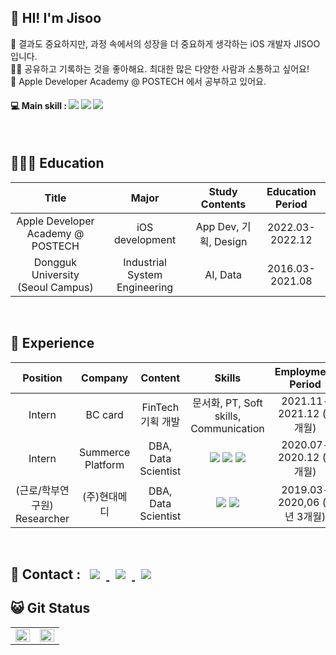 

<h2>👋 HI! I'm Jisoo </h2>
  
💁 결과도 중요하지만, 과정 속에서의 성장을 더 중요하게 생각하는 iOS 개발자 JISOO 입니다.
  <br> ✍🏻 공유하고 기록하는 것을 좋아해요. 최대한 많은 다양한 사람과 소통하고 싶어요! 
  <br> 🍎 Apple Developer Academy @ POSTECH 에서 공부하고 있어요.

<h4>💻 Main skill : 
<a href="https://developer.apple.com/kr/swift/"><img src="https://img.shields.io/badge/Swift-F05138?style=flat-square&logo=Swift&logoColor=white"/></a> <a href="https://www.mysql.com/"><img src="https://img.shields.io/badge/MySQL-4479A1?style=flat-square&logo=MySQL&logoColor=white"/></a> <a href="https://www.python.org/"><img src="https://img.shields.io/badge/Python-3776AB?style=flat-square&logo=Python&logoColor=white"/></a> </h4>

<br>

<h2>👩🏻‍🏫 Education </h2>

| Title | Major | Study Contents | Education Period |
|:---:|:---:|:---:|:---:|
| Apple Developer Academy @ POSTECH | iOS development | App Dev, 기획, Design | 2022.03-2022.12 |
| Dongguk University (Seoul Campus) | Industrial System Engineering | AI, Data | 2016.03-2021.08 |
  
<br>


<h2>🏢 Experience </h2>

| Position | Company | Content | Skills | Employment Period |
|:---:|:---:|:---:|:---:|:---:|
|Intern| BC card | FinTech 기획 개발 | 문서화, PT, Soft skills, Communication | 2021.11-2021.12 (2개월) |
|Intern| Summerce Platform| DBA, Data Scientist | <a href="https://www.r-project.org/"><img src="https://img.shields.io/badge/R-276DC3?style=flat-square&logo=R&logoColor=white"/></a> <a href="https://www.python.org/"><img src="https://img.shields.io/badge/Python-3776AB?style=flat-square&logo=Python&logoColor=white"/></a> <a href="https://www.microsoft.com/ko-kr/sql-server/sql-server-downloads"><img src="https://img.shields.io/badge/MS SQL-CC2927?style=flat-square&logo=Microsoft SQL Server&logoColor=white"/></a>| 2020.07-2020.12 (6개월) |
|(근로/학부연구원)<br>Researcher| (주)현대메디 | DBA, Data Scientist | <a href="https://www.mysql.com/"><img src="https://img.shields.io/badge/MySQL-4479A1?style=flat-square&logo=MySQL&logoColor=white"/></a> <a href="https://www.python.org/"><img src="https://img.shields.io/badge/Python-3776AB?style=flat-square&logo=Python&logoColor=white"/></a> | 2019.03-2020,06 (1년 3개월) |


<br>

<h2> 📲 Contact : 
<a href="https://didu-story.tistory.com/">
  <img
  src="http://img.shields.io/badge/-Tech%20Blog-655ced?style=flat&logo=github&link=https://didu-story.tistory.com/"
  style="height : auto; margin-left : 10px; margin-right : 10px;"/> </a> 
  <a href="https://instagram.com/gguummee"> <img
       src="http://img.shields.io/badge/-Instagram-black?style=flat&logo=Instagram&link=https://instagram.com/gguummee/" style="height : auto; margin-left : 10px; margin-right : 10px;"/> </a> 
  <a href="mailto:dlwltn815@gmail.com"> <img
  src="https://img.shields.io/badge/Gmail-d14836?style=flat-square&logo=Gmail&logoColor=white&link=mailto:dlwltn815@gmail.com"
  style="height : auto; margin-left : 10px; margin-right : 10px;"/>
</a>
</h2>

<h2> 😺 Git Status </h2>
<table><tr><td valign="top" width="50%">
  <img src="https://github-readme-stats.vercel.app/api?username=deslog&show_icons=true&theme=onedark" align="left" style="width: 100%" />
  </td><td valign="top" width="50%">
  <img src="https://github-readme-stats.vercel.app/api/top-langs/?username=deslog&langs_count=10&layout=compact&theme=onedark)](https://github.com/deslog" align="left" style="width: 100%" />
</td></tr></table>
